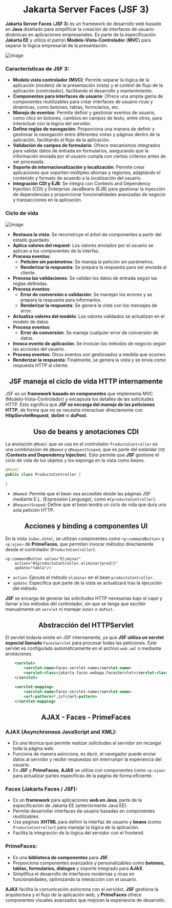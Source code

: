 <h1 align="center">Jakarta Server Faces (JSF 3)</h1>
<p><b>Jakarta Server Faces</b> (<b>JSF 3</b>) es un framework de desarrollo web basado en <b>Java</b> diseñado para simplificar la creación de interfaces de usuario dinámicas en aplicaciones empresariales. Es parte de la especificación <b>Jakarta EE</b> y utiliza el patrón <b>Modelo-Vista-Controlador</b> (<b>MVC</b>) para separar la lógica empresarial de la presentación.</p>

![image](https://github.com/user-attachments/assets/571203bc-b6a4-44fc-a875-041d6080e30b)

<h3>Características de JSF 3:</h3>

- <b>Modelo vista controlador (MVC)</b>: Permite separar la lógica de la aplicación (modelo) de la presentación (vista) y el control de flujo de la aplicación (controlador), facilitando el desarrollo y mantenimiento.
- <b>Componentes para interfaces de usuario</b>: Ofrece una amplia gama de componentes reutilizables para crear interfaces de usuario ricas y dinámicas, como botones, tablas, formularios, etc.
- <b>Manejo de eventos</b>: Permite definir y gestionar eventos de usuario, como clics en botones, cambios en campos de texto, entre otros, para interactuar con la lógica del servidor.
- <b>Define reglas de navegación</b>: Proporciona una manera de definir y gestionar la navegación entre diferentes vistas y páginas dentro de la aplicación, facilitando el flujo de la aplicación.
- <b>Validación de campos de formulario</b>: Ofrece mecanismos integrados para validar datos de entrada en formularios, asegurando que la información enviada por el usuario cumpla con ciertos criterios antes de ser procesada.
- <b>Soporte de internacionalización y localización</b>: Permite crear aplicaciones que soporten múltiples idiomas y regiones, adaptando el contenido y formato de acuerdo a la localización del usuario.
- <b>Integración CDI y EJB</b>: Se integra con Contexts and Dependency Injection (CDI) y Enterprise JavaBeans (EJB) para gestionar la inyección de dependencias y proporcionar funcionalidades avanzadas de negocio y transacciones en la aplicación.

<h3>Ciclo de vida</h3>

![image](https://github.com/user-attachments/assets/7bea2367-45ba-4b5a-b91c-1b183b598776)

- <b>Restaura la vista</b>: Se reconstruye el árbol de componentes a partir del estado guardado.
- <b>Aplica valores del request</b>: Los valores enviados por el usuario se aplican a los componentes de la interfaz.
- <b>Procesa eventos</b>:
  - <b>Petición sin parámetros</b>: Se maneja la petición sin parámetros.
  - <b>Renderizar la respuesta</b>: Se prepara la respuesta para ser enviada al cliente.
- <b>Procesa las validaciones</b>: Se validan los datos de entrada según las reglas definidas.
- <b>Procesa eventos</b>:
  - <b>Error de conversión o validación</b>: Se manejan los errores y se prepara la respuesta para informarlos.
  - <b>Renderizar la respuesta</b>: Se genera la vista con los mensajes de error.
- <b>Actualiza valores del modelo</b>: Los valores validados se actualizan en el modelo de datos.
- <b>Procesa eventos</b>:
  - <b>Error de conversión</b>: Se maneja cualquier error de conversión de datos.
- <b>Invoca evento de aplicación</b>: Se invocan los métodos de negocio según las acciones del usuario.
- <b>Procesa eventos</b>: Otros eventos son gestionados a medida que ocurren.
- <b>Renderizar la respuesta</b>: Finalmente, se genera la vista y se envía como respuesta HTTP al cliente.

<h2 align="center">JSF maneja el ciclo de vida HTTP internamente</h2>
<p>JSF es un <b>framework basado en componentes</b> que implementa MVC (Modelo-Vista-Controlador) y encapsula los detalles de las solicitudes HTTP. Esto significa que <b>JSF se encarga del manejo de las peticiones HTTP</b>, de forma que no se necesita interactuar directamente con <b>HttpServletRequest</b>, <b>doGet</b> ni <b>doPost.</b></p>

<h2 align="center">Uso de beans y anotaciones CDI</h2>

La anotación `@Model` que se usa en el controlador `ProductoController` es una combinación de `@Named` y `@RequestScoped`, que es parte del estándar `CDI` (<b>Contexts and Dependency Injection</b>). Esto permite que <b>JSF</b> gestione el ciclo de vida de los objetos y los exponga en la vista como beans.

```java
@Model
public class ProductoController {

}
```

- `@Named`: Permite que el bean sea accesible desde las páginas JSF mediante E.L. (Expression Language), como `#{productoController}`.
- `@RequestScoped`: Define que el bean tendrá un ciclo de vida que dura una sola petición HTTP.

<h2 align="center">Acciones y binding a componentes UI</h2>

En la vista `index.xhtml`, se utilizan componentes como `<p:commandButton>` y `<p:ajax>` de <b>PrimeFaces</b>, que permiten invocar métodos directamente desde el controlador (`ProductoController`).

```xhtml
<p:commandButton value="Eliminar"
    action="#{productoController.eliminar(prod)}"
    update="tabla"/>
```

- `action`: Ejecuta el método `eliminar` en el bean `productoController`.
- `update`: Especifica qué parte de la vista se actualizará tras la ejecución del método.

<b>JSF</b> se encarga de generar las solicitudes HTTP necesarias bajo el capó y llamar a los métodos del controlador, sin que se tenga que escribir manualmente un `servlet` ni manejar `doGet` o `doPost`.

<h2 align="center">Abstracción del HTTPServlet</h2>

El servlet todavía existe en JSF internamente, ya que <b>JSF utiliza un servlet especial llamado</b> `FacesServlet` para procesar todas las peticiones. Este servlet es configurado automáticamente en el archivo `web.xml` o mediante anotaciones.

```xml
    <servlet>
        <servlet-name>faces-servlet-name</servlet-name>
        <servlet-class>jakarta.faces.webapp.FacesServlet</servlet-class>
    </servlet>

    <servlet-mapping>
        <servlet-name>faces-servlet-name</servlet-name>
        <url-pattern>*.jsf</url-pattern>
    </servlet-mapping>
```

<h2 align="center">AJAX - Faces - PrimeFaces</h2>
<h3>AJAX (Asynchronous JavaScript and XML):</h3>

- Es una técnica que permite realizar solicitudes al servidor sin recargar toda la página web.
- Funciona de manera asíncrona, es decir, el navegador puede enviar datos al servidor y recibir respuestas sin interrumpir la experiencia del usuario.
- En <b>JSF</b> y <b>PrimeFaces</b>, <b>AJAX</b> se utiliza con componentes como `<p:ajax>` para actualizar partes específicas de la página de forma eficiente.

<h3>Faces (Jakarta Faces / JSF):</h3>

- Es un <b>framework</b> para aplicaciones <b>web en Java</b>, parte de la especificación de Jakarta EE (anteriormente Java EE).
- Permite desarrollar interfaces de usuario basadas en componentes reutilizables.
- Usa páginas <b>XHTML</b> para definir la interfaz de usuario y <b>beans</b> (como `ProductoController`) para manejar la lógica de la aplicación.
- Facilita la integración de la lógica del servidor con el frontend.

<h3>PrimeFaces:</h3>

- Es una <b>biblioteca de componentes</b> para <b>JSF</b>.
- Proporciona componentes avanzados y personalizables como <b>botones, tablas, formularios, diálogos</b> y soporte integrado para <b>AJAX</b>.
- Simplifica el desarrollo de interfaces modernas y ricas en funcionalidades, optimizando la interacción con el usuario.

<p><b>AJAX</b> facilita la comunicación asíncrona con el servidor, <b>JSF</b> gestiona la arquitectura y el flujo de la aplicación web, y <b>PrimeFaces</b> ofrece componentes visuales avanzados que mejoran la experiencia de desarrollo.</p>

